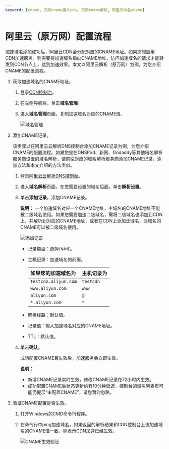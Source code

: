 ```yaml
---
keyword: [cname, 万网cname接入cdn, 万网cname解析, 阿里云域名cname]
---
```


# 阿里云（原万网）配置流程

加速域名添加成功后，阿里云CDN会分配对应的CNAME地址。如果您想启用CDN加速服务，则需要将加速域名指向CNAME地址，访问加速域名的请求才能转发到CDN节点上，达到加速效果。本文以阿里云解析（原万网）为例，为您介绍CNAME的配置流程。

1.  获取加速域名的CNAME地址。

    1.  登录[CDN控制台](https://cdn.console.aliyun.com)。

    2.  在左侧导航栏，单击**域名管理**。

    3.  进入**域名管理**页面，复制加速域名对应的CNAME值。

        ![域名管理](https://static-aliyun-doc.oss-accelerate.aliyuncs.com/assets/img/zh-CN/0211008951/p66555.png)

2.  添加CNAME记录。

    该步骤以在阿里云云解析DNS控制台添加CNAME记录为例，为您介绍CNAME的配置流程。如果您是在DNSPod、新网、Godaddy等其他域名解析服务商设置的域名解析，请前往对应的域名解析服务商添加CNAME记录，添加方法和本文介绍的方法类似。

    1.  登录[阿里云云解析DNS控制台](https://dc.console.aliyun.com/dns)。

    2.  进入**域名解析**页面，在您需要设置的域名后面，单击**解析设置**。

    3.  单击**添加记录**，添加CNAME记录。

        **说明：** 一个加速域名对应一个CNAME地址，主域名的CNAME地址不能被二级域名使用。如果您需要加速二级域名，需将二级域名也添加到CDN上，并解析到对应的CNAME地址，或者在CDN上添加泛域名，泛域名的CNAME可以被二级域名使用。

        ![添加记录](https://static-aliyun-doc.oss-accelerate.aliyuncs.com/assets/img/zh-CN/5843918061/p64412.png)

        -   记录类型：选择`CNAME`。
        -   主机记录：加速域名的前缀。

            |如果您的加速域名为|主机记录为|
            |:--------|:----|
            |`testcdn.aliyun.com`|`testcdn`|
            |`www.aliyun.com`|`www`|
            |`aliyun.com`|`@`|
            |`*.aliyun.com`|`*`|

        -   解析线路：默认值。
        -   记录值：输入加速域名对应的CNAME地址。
        -   TTL：默认值。
    4.  单击**确认**。

        成功配置CNAME且生效后，加速服务会立即生效。

        **说明：**

        -   新增CNAME记录实时生效，修改CNAME记录在72小时内生效。
        -   成功配置CNAME后状态更新约有10分钟延迟，控制台的域名列表页可能仍提示“未配置CNAME”，请您暂时忽略。
3.  验证CNAME配置是否生效。

    1.  打开Windows的CMD命令行程序。

    2.  在命令行中ping加速域名，如果返回的解析结果和CDN控制台上该加速域名的CNAME值一致，则表示CDN加速已经生效。

        ![CNAME生效验证](https://static-aliyun-doc.oss-accelerate.aliyuncs.com/assets/img/zh-CN/6423839951/p66693.png)


